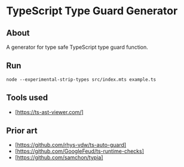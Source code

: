 # TypeScript Type Guard Generator

## About

A generator for type safe TypeScript type guard function.

## Run

```console
node --experimental-strip-types src/index.mts example.ts
```

## Tools used

- [https://ts-ast-viewer.com/]

## Prior art

- [https://github.com/rhys-vdw/ts-auto-guard]
- [https://github.com/GoogleFeud/ts-runtime-checks]
- [https://github.com/samchon/typia]
